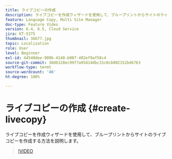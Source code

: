 ```yaml
---
title: ライブコピーの作成
description: ライブコピーを作成ウィザードを使用して、ブループリントからサイトのライブコピーを作成する方法を説明します。
feature: Language Copy, Multi Site Manager
doc-type: Feature Video
version: 6.4, 6.5, Cloud Service
jira: KT-5375
thumbnail: 36677.jpg
topic: Localization
role: User
level: Beginner
exl-id: 44540dee-909b-4140-b007-402ef9af58c4
source-git-commit: 30d6120ec99f7a95414dbc31c0cb002152bd6763
workflow-type: tm+mt
source-wordcount: '46'
ht-degree: 100%

---
```


# ライブコピーの作成 {#create-livecopy}

ライブコピーを作成ウィザードを使用して、ブループリントからサイトのライブコピーを作成する方法を説明します。

>[!VIDEO](https://video.tv.adobe.com/v/36677?quality=12&learn=on)
